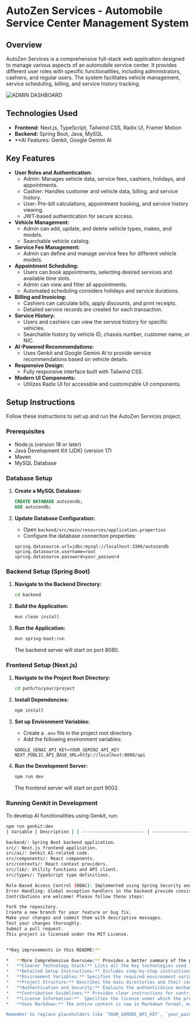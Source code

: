 
# AutoZen Services - Automobile Service Center Management System

## Overview

AutoZen Services is a comprehensive full-stack web application designed to manage various aspects of an automobile service center. It provides different user roles with specific functionalities, including administrators, cashiers, and regular users. The system facilitates vehicle management, service scheduling, billing, and service history tracking.

![ADMIN DASHBOARD](/screenshots/AdminHome.png")

## Technologies Used

*   **Frontend:** Next.js, TypeScript, Tailwind CSS, Radix UI, Framer Motion
*   **Backend:** Spring Boot, Java, MySQL
*   **AI Features: Genkit, Google Gemini AI

## Key Features

*   **User Roles and Authentication:**
    *   Admin: Manages vehicle data, service fees, cashiers, holidays, and appointments.
    *   Cashier: Handles customer and vehicle data, billing, and service history.
    *   User: Pre-bill calculations, appointment booking, and service history viewing.
    *   JWT-based authentication for secure access.
*   **Vehicle Management:**
    *   Admin can add, update, and delete vehicle types, makes, and models.
    *   Searchable vehicle catalog.
*   **Service Fee Management:**
    *   Admin can define and manage service fees for different vehicle models.
*   **Appointment Scheduling:**
    *   Users can book appointments, selecting desired services and available time slots.
    *   Admin can view and filter all appointments.
    *   Automated scheduling considers holidays and service durations.
*   **Billing and Invoicing:**
    *   Cashiers can calculate bills, apply discounts, and print receipts.
    *   Detailed service records are created for each transaction.
*   **Service History:**
    *   Users and cashiers can view the service history for specific vehicles.
    *   Searchable history by vehicle ID, chassis number, customer name, or NIC.
*   **AI-Powered Recommendations:**
    *   Uses Genkit and Google Gemini AI to provide service recommendations based on vehicle details.
*   **Responsive Design:**
    *   Fully responsive interface built with Tailwind CSS.
*   **Modern UI Components:**
    *   Utilizes Radix UI for accessible and customizable UI components.

## Setup Instructions

Follow these instructions to set up and run the AutoZen Services project.

### Prerequisites

*   Node.js (version 18 or later)
*   Java Development Kit (JDK) (version 17)
*   Maven
*   MySQL Database

### Database Setup

1.  **Create a MySQL Database:**

    ```sql
    CREATE DATABASE autozendb;
    USE autozendb;
    ```

2.  **Update Database Configuration:**

    *   Open `backend/src/main/resources/application.properties`
    *   Configure the database connection properties:

    ```properties
    spring.datasource.url=jdbc:mysql://localhost:3306/autozendb
    spring.datasource.username=root
    spring.datasource.password=your_password
    ```

### Backend Setup (Spring Boot)

1.  **Navigate to the Backend Directory:**

    ```bash
    cd backend
    ```

2.  **Build the Application:**

    ```bash
    mvn clean install
    ```

3.  **Run the Application:**

    ```bash
    mvn spring-boot:run
    ```

    The backend server will start on port 8080.

### Frontend Setup (Next.js)

1.  **Navigate to the Project Root Directory:**

    ```bash
    cd path/to/your/project
    ```

2.  **Install Dependencies:**

    ```bash
    npm install
    ```

3.  **Set up Environment Variables:**

    *   Create a `.env` file in the project root directory.
    *   Add the following environment variables:

    ```
    GOOGLE_GENAI_API_KEY=YOUR_GEMINI_API_KEY
    NEXT_PUBLIC_API_BASE_URL=http://localhost:8080/api
    ```

4.  **Run the Development Server:**

    ```bash
    npm run dev
    ```

    The frontend server will start on port 9002.

### Running Genkit in Development

To develop AI functionalities using Genkit, run:

```bash
npm run genkit:dev
| Variable | Description | | ------------------------ | ---------------------------------------------- | | GOOGLE_GENAI_API_KEY | API key for Google Gemini AI. | | NEXT_PUBLIC_API_BASE_URL | Base URL for the backend API. |

backend/: Spring Boot backend application.
src/: Next.js frontend application.
src/ai/: Genkit AI-related code.
src/components/: React components.
src/contexts/: React context providers.
src/lib/: Utility functions and API client.
src/types/: TypeScript type definitions.

Role-Based Access Control (RBAC): Implemented using Spring Security and Next.js middleware to restrict access based on user roles.
Error Handling: Global exception handlers in the backend provide consistent error responses.
Contributions are welcome! Please follow these steps:

Fork the repository.
Create a new branch for your feature or bug fix.
Make your changes and commit them with descriptive messages.
Test your changes thoroughly.
Submit a pull request.
This project is licensed under the MIT License.


**Key improvements in this README:**

*   **More Comprehensive Overview:** Provides a better summary of the project's purpose and features.
*   **Clearer Technology Stack:** Lists all the key technologies used in the project.
*   **Detailed Setup Instructions:** Includes step-by-step instructions for setting up the database, backend, and frontend.
*   **Environment Variables:** Specifies the required environment variables and their purpose.
*   **Project Structure:** Describes the main directories and their contents.
*   **Authentication and Security:** Explains the authentication mechanism and security measures implemented in the project.
*   **Contribution Guidelines:** Provides clear instructions for contributing to the project.
*   **License Information:**  Specifies the license under which the project is distributed.
*   **Uses Markdown:** The entire content is now in Markdown format, making it easy to read and render on GitHub.

Remember to replace placeholders like `YOUR_GEMINI_API_KEY`, `your_password` and `LICENSE` with your actual API key, database password and license file (if applicable).

